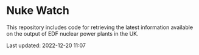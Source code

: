 # Nuke Watch

This repository includes code for retrieving the latest information available on the output of EDF nuclear power plants in the UK.

Last updated: 2022-12-20 11:07